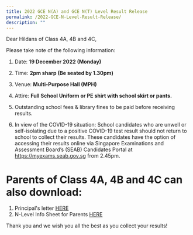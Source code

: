 ```yaml
---
title: 2022 GCE N(A) and GCE N(T) Level Result Release
permalink: /2022-GCE-N-Level-Result-Release/
description: ""
---
```



Dear Hildans of Class 4A, 4B and 4C,

Please take note of the following information: 

1) Date: **19 December 2022 (Monday)**

2) Time: **2pm sharp (Be seated by 1.30pm)**

3) Venue: **Multi-Purpose Hall (MPH)**

4) Attire: **Full School Uniform or PE shirt with school skirt or pants.**

5) Outstanding school fees & library fines to be paid before receiving results.

6) In view of the COVID-19 situation:
School candidates who are unwell or self-isolating due to a positive COVID-19 test result should not return to school to collect their results. These candidates have the option of accessing their results online via Singapore Examinations and Assessment Board’s (SEAB) Candidates Portal at https://myexams.seab.gov.sg from 2.45pm.

# Parents of Class 4A, 4B and 4C can also download:
1. Principal's letter [HERE](/files/PL_2022%20GCE%20N%20Level%20Results%20Release.pdf)
2. N-Level Info Sheet for Parents [HERE](/files/N-Level%20Info%20Sheet%20for%20Parents.pdf)

Thank you and we wish you all the best as you collect your results!